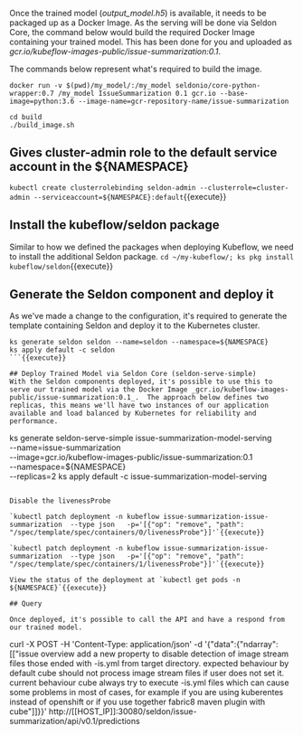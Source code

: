 Once the trained model (_output_model.h5_) is available, it needs to be packaged up as a Docker Image. As the serving will be done via Seldon Core, the command below would build the required Docker Image containing your trained model. This has been done for you and uploaded as _gcr.io/kubeflow-images-public/issue-summarization:0.1_.

The commands below represent what's required to build the image.

```
docker run -v $(pwd)/my_model/:/my_model seldonio/core-python-wrapper:0.7 /my_model IssueSummarization 0.1 gcr.io --base-image=python:3.6 --image-name=gcr-repository-name/issue-summarization

cd build
./build_image.sh
```

## Gives cluster-admin role to the default service account in the ${NAMESPACE}
`kubectl create clusterrolebinding seldon-admin --clusterrole=cluster-admin --serviceaccount=${NAMESPACE}:default`{{execute}}

## Install the kubeflow/seldon package
Similar to how we defined the packages when deploying Kubeflow, we need to install the additional Seldon package.
`cd ~/my-kubeflow/; ks pkg install kubeflow/seldon`{{execute}}

## Generate the Seldon component and deploy it
As we've made a change to the configuration, it's required to generate the template containing Seldon and deploy it to the Kubernetes cluster.
```
ks generate seldon seldon --name=seldon --namespace=${NAMESPACE}
ks apply default -c seldon
```{{execute}}

## Deploy Trained Model via Seldon Core (seldon-serve-simple)
With the Seldon components deployed, it's possible to use this to serve our trained model via the Docker Image _gcr.io/kubeflow-images-public/issue-summarization:0.1_.  The approach below defines two replicas, this means we'll have two instances of our application available and load balanced by Kubernetes for reliability and performance.
```
ks generate seldon-serve-simple issue-summarization-model-serving \
  --name=issue-summarization \
  --image=gcr.io/kubeflow-images-public/issue-summarization:0.1 \
  --namespace=${NAMESPACE} \
  --replicas=2
ks apply default -c issue-summarization-model-serving
```{{execute}}

Disable the livenessProbe

`kubectl patch deployment -n kubeflow issue-summarization-issue-summarization  --type json   -p='[{"op": "remove", "path": "/spec/template/spec/containers/0/livenessProbe"}]'`{{execute}}

`kubectl patch deployment -n kubeflow issue-summarization-issue-summarization  --type json   -p='[{"op": "remove", "path": "/spec/template/spec/containers/1/livenessProbe"}]'`{{execute}}

View the status of the deployment at `kubectl get pods -n ${NAMESPACE}`{{execute}}

## Query

Once deployed, it's possible to call the API and have a respond from our trained model.

```
curl -X POST -H 'Content-Type: application/json' -d '{"data":{"ndarray":[["issue overview add a new property to disable detection of image stream files those ended with -is.yml from target directory. expected behaviour by default cube should not process image stream files if user does not set it. current behaviour cube always try to execute -is.yml files which can cause some problems in most of cases, for example if you are using kuberentes instead of openshift or if you use together fabric8 maven plugin with cube"]]}}' http://[[HOST_IP]]:30080/seldon/issue-summarization/api/v0.1/predictions
```{{execute}}
